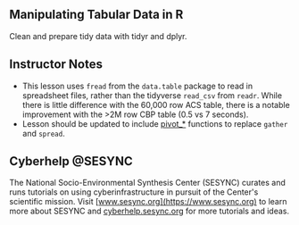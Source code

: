 ## Manipulating Tabular Data in R

Clean and prepare tidy data with tidyr and dplyr. 

## Instructor Notes

* This lesson uses `fread` from the `data.table` package to read in 
spreadsheet files, rather than the tidyverse `read_csv` from `readr`. 
While there is little difference with the 60,000 row ACS table, there
is a notable improvement with the >2M row CBP table (0.5 vs 7 seconds). 
* Lesson should be updated to include [pivot_*](https://tidyr.tidyverse.org/dev/articles/pivot.html)
functions to replace `gather` and `spread`. 

## Cyberhelp @SESYNC

The National Socio-Environmental Synthesis Center (SESYNC) curates and runs
tutorials on using cyberinfrastructure in pursuit of the Center's scientific
mission. Visit [www.sesync.org](https://www.sesync.org) to learn more about
SESYNC and [cyberhelp.sesync.org](https://cyberhelp.sesync.org) for more
tutorials and ideas.